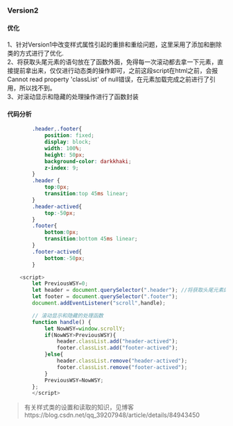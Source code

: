 ### Version2
#### 优化
1、针对Version1中改变样式属性引起的重排和重绘问题，这里采用了添加和删除类的方式进行了优化.  
2、将获取头尾元素的语句放在了函数外面，免得每一次滚动都去拿一下元素，直接提前拿出来，仅仅进行动态类的操作即可，之前这段script在html之前，会报Cannot read property 'classList' of null错误，在元素加载完成之前进行了引用，所以找不到。  
3、对滚动显示和隐藏的处理操作进行了函数封装
#### 代码分析
```css
        .header,.footer{
            position: fixed;
            display: block;
            width: 100%;
            height: 50px;
            background-color: darkkhaki;
            z-index: 9;
        }
        .header {
            top:0px;
            transition:top 45ms linear;
        }
        .header-actived{
            top:-50px;
        }
        .footer{
            bottom:0px;
            transition:bottom 45ms linear;
        }
        .footer-actived{
            bottom:-50px;
        }
```
```js
    <script>
        let PreviousWSY=0;
        let header = document.querySelector(".header"); //将获取头尾元素的语句放在了函数外面，免得每一次滚动都去拿一下元素，直接提前拿出来，仅仅进行动态类的操作即可，之前这段script在html之前，会报Cannot read property 'classList' of null错误，在元素加载完成之前进行了引用，所以找不到。
        let footer = document.querySelector(".footer");
        document.addEventListener("scroll",handle); 

        // 滚动显示和隐藏的处理函数
        function handle() {
            let NowWSY=window.scrollY;
            if(NowWSY>PreviousWSY){
                header.classList.add("header-actived");
                footer.classList.add("footer-actived");
            }else{
                header.classList.remove("header-actived");
                footer.classList.remove("footer-actived");
            }
            PreviousWSY=NowWSY;
        };
        </script>
```
> 有关样式类的设置和读取的知识，见博客https://blog.csdn.net/qq_39207948/article/details/84943450
